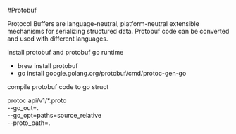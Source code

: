 #Protobuf

Protocol Buffers are language-neutral, platform-neutral extensible mechanisms for serializing structured data. Protobuf code can be converted and used with different languages.

install protobuf and protobuf go runtime

- brew install protobuf
- go install google.golang.org/protobuf/cmd/protoc-gen-go


compile protobuf code to go struct

protoc api/v1/*.proto \
--go_out=. \
--go_opt=paths=source_relative \
--proto_path=.